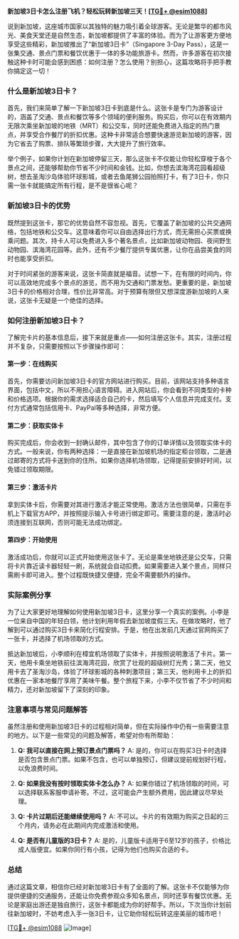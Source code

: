 **新加坡3日卡怎么注册飞机？轻松玩转新加坡三天！[[TG💪+ @esim1088](https://t.me/s/esim1088)]**

说到新加坡，这座城市国家以其独特的魅力吸引着全球游客。无论是繁华的都市风光、美食天堂还是自然生态，新加坡都提供了丰富的体验。而为了让游客更方便地享受这些精彩，新加坡推出了“新加坡3日卡”（Singapore 3-Day Pass），这是一张集交通、景点门票和餐饮优惠于一体的多功能旅游卡。然而，许多游客在初次接触这种卡时可能会感到困惑：如何注册？怎么使用？别担心，这篇攻略将手把手教你搞定这一切！

### 什么是新加坡3日卡？

首先，我们来简单了解一下新加坡3日卡到底是什么。这张卡是专门为游客设计的，涵盖了交通、景点和餐饮等多个领域的便利服务。购买后，你可以在有效期内无限次乘坐新加坡的地铁（MRT）和公交车，同时还能免费进入指定的热门景点，并享受合作餐厅的折扣优惠。这种卡非常适合想要快速游览新加坡的游客，因为它省去了购票、排队等繁琐步骤，大大提升了旅行效率。

举个例子，如果你计划在新加坡停留三天，那么这张卡不仅能让你轻松穿梭于各个景点之间，还能够帮助你节省不少时间和金钱。比如，你想去滨海湾花园看超级树，想去圣淘沙岛体验环球影城，或者去鱼尾狮公园拍照打卡，有了3日卡，你只需一张卡就能搞定所有行程，是不是很省心呢？

### 新加坡3日卡的优势

既然提到这张卡，那它的优势自然不容忽视。首先，它覆盖了新加坡的公共交通网络，包括地铁和公交车。这意味着你可以自由选择出行方式，而无需担心买票或换乘问题。其次，持卡人可以免费进入多个著名景点，比如新加坡动物园、夜间野生动物园、滨海湾花园等。此外，还有不少餐厅提供专属优惠，让你在品尝美食的同时也能享受折扣。

对于时间紧张的游客来说，这张卡简直就是福音。试想一下，在有限的时间内，你可以高效地完成多个景点的游览，而不用为交通和门票发愁。更重要的是，新加坡3日卡的价格相对合理，性价比非常高。对于预算有限但又想深度游新加坡的人来说，这张卡无疑是一个绝佳的选择。

### 如何注册新加坡3日卡？

了解完卡片的基本信息后，接下来就是重点——如何注册这张卡。其实，注册过程并不复杂，只需要按照以下步骤操作即可：

#### 第一步：在线购买

首先，你需要访问新加坡3日卡的官方网站进行购买。目前，该网站支持多种语言界面，包括中文，所以不用担心语言障碍。进入网站后，你会看到不同类型的卡种和价格选项。根据你的需求选择适合自己的卡，然后填写个人信息并完成支付。支付方式通常包括信用卡、PayPal等多种选择，非常方便。

#### 第二步：获取实体卡

购买完成后，你会收到一封确认邮件，其中包含了你的订单详情以及领取实体卡的方式。一般来说，你有两种选择：一是直接在新加坡机场的指定柜台领取，二是通过邮寄的方式将卡送到你的住所。如果你选择机场领取，记得提前安排好时间，以免错过领取期限。

#### 第三步：激活卡片

拿到实体卡后，你需要对其进行激活才能正常使用。激活方法也很简单，只需在手机上下载官方APP，并按照提示输入卡号进行绑定即可。需要注意的是，激活时必须连接到互联网，否则可能无法成功绑定。

#### 第四步：开始使用

激活成功后，你就可以正式开始使用这张卡了。无论是乘坐地铁还是公交车，只需将卡片靠近读卡器轻轻一刷，系统就会自动扣费。如果需要进入某个景点，同样只需刷卡即可进入。整个过程既快捷又便捷，完全不需要额外的操作。

### 实际案例分享

为了让大家更好地理解如何使用新加坡3日卡，这里分享一个真实的案例。小李是一位来自中国的年轻白领，他计划利用年假去新加坡度假三天。在做攻略时，他了解到可以通过购买3日卡来简化行程安排。于是，他在出发前几天通过官网购买了一张卡，并选择了机场领取的方式。

抵达新加坡后，小李顺利在樟宜机场领取了实体卡，并按照说明激活了卡片。第一天，他用卡乘坐地铁前往滨海湾花园，欣赏了壮观的超级树灯光秀；第二天，他又用卡去了圣淘沙岛，体验了环球影城的各种刺激项目；第三天，他利用卡上的折扣优惠在一家本地餐厅享用了美味午餐。整个旅程下来，小李不仅节省了不少时间和精力，还对新加坡留下了深刻的印象。

### 注意事项与常见问题解答

虽然注册和使用新加坡3日卡的过程相对简单，但在实际操作中仍有一些需要注意的地方。以下是一些常见的问题及解答，希望对你有所帮助：

1. **Q: 我可以直接在网上预订景点门票吗？**
   A: 是的，你可以在购买3日卡时选择是否包含景点门票。如果不包含，也可以单独预订，但建议提前规划好行程，以免浪费时间。

2. **Q: 如果我没有按时领取实体卡怎么办？**
   A: 如果你错过了机场领取的时间，可以选择联系客服申请补寄。不过，这可能会产生额外费用，因此建议尽早处理。

3. **Q: 卡片过期后还能继续使用吗？**
   A: 不可以。卡片的有效期为购买之日起的三个月内，请务必在此期间内完成激活和使用。

4. **Q: 是否有儿童版的3日卡？**
   A: 是的，儿童版卡适用于6至12岁的孩子，价格比成人版便宜。如果你同行有小孩，记得为他们也购买合适的卡。

### 总结

通过这篇文章，相信你已经对新加坡3日卡有了全面的了解。这张卡不仅能够为你提供便捷的交通服务，还能让你免费参观众多知名景点，同时还享有餐饮优惠。无论是家庭出游还是独自旅行，这张卡都能成为你的好帮手。所以，下次当你计划前往新加坡时，不妨考虑入手一张3日卡，让它助你轻松玩转这座美丽的城市吧！

[[TG💪+ @esim1088](https://t.me/s/esim1088) ![Image](https://i.postimg.cc/4NQfJmqS/Snipaste-2025-05-13-00-14-12.png)]